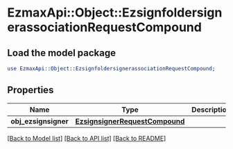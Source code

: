 # EzmaxApi::Object::EzsignfoldersignerassociationRequestCompound

## Load the model package
```perl
use EzmaxApi::Object::EzsignfoldersignerassociationRequestCompound;
```

## Properties
Name | Type | Description | Notes
------------ | ------------- | ------------- | -------------
**obj_ezsignsigner** | [**EzsignsignerRequestCompound**](EzsignsignerRequestCompound.md) |  | [optional] 

[[Back to Model list]](../README.md#documentation-for-models) [[Back to API list]](../README.md#documentation-for-api-endpoints) [[Back to README]](../README.md)


